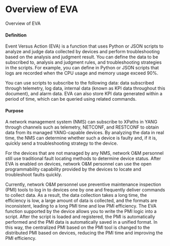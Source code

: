 Overview of EVA
===============

Overview of EVA

#### Definition

Event Versus Action (EVA) is a function that uses Python or JSON scripts to analyze and judge data collected by devices and perform troubleshooting based on the analysis and judgment result. You can define the data to be subscribed to, analysis and judgment rules, and troubleshooting strategies in the scripts. For example, you can define in Python or JSON scripts that logs are recorded when the CPU usage and memory usage exceed 90%.

You can use scripts to subscribe to the following data: data subscribed through telemetry, log data, internal data (known as KPI data throughout this document), and alarm data. EVA can also store KPI data generated within a period of time, which can be queried using related commands.


#### Purpose

A network management system (NMS) can subscribe to XPaths in YANG through channels such as telemetry, NETCONF, and RESTCONF to obtain data from its managed YANG-capable devices. By analyzing the data in real time, the NMS can determine whether such a device is faulty and, if it is, quickly send a troubleshooting strategy to the device.

For the devices that are not managed by any NMS, network O&M personnel still use traditional fault locating methods to determine device status. After EVA is enabled on devices, network O&M personnel can use the open programmability capability provided by the devices to locate and troubleshoot faults quickly.

Currently, network O&M personnel use preventive maintenance inspection (PMI) tools to log in to devices one by one and frequently deliver commands to collect data. As a result, the data collection takes a long time, the efficiency is low, a large amount of data is collected, and the formats are inconsistent, leading to a long PMI time and low PMI efficiency. The EVA function supported by the device allows you to write the PMI logic into a script. After the script is loaded and registered, the PMI is automatically performed and the PMI data is automatically saved in a unified format. In this way, the centralized PMI based on the PMI tool is changed to the distributed PMI based on devices, reducing the PMI time and improving the PMI efficiency.